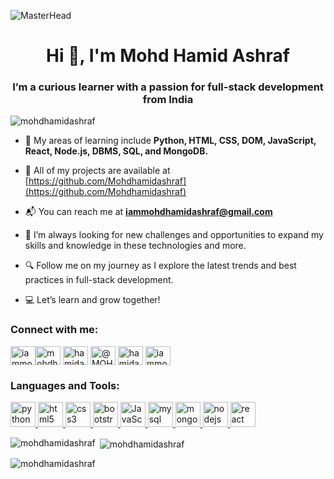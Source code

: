 ![MasterHead](https://i0.wp.com/wanderin.dev/wp-content/uploads/2019/12/crop-0-0-1170-390-0-about-cover.png?fit=1170%2C390&ssl=1)
<h1 align="center">Hi 👋, I'm Mohd Hamid Ashraf</h1>
<h3 align="center">I’m a curious learner with a passion for full-stack development from India</h3>

<p align="left"> <img src="https://komarev.com/ghpvc/?username=mohdhamidashraf&label=Profile%20views&color=0e75b6&style=flat" alt="mohdhamidashraf" /> </p>

- 🧠 My areas of learning include **Python, HTML, CSS, DOM, JavaScript, React, Node.js, DBMS, SQL, and MongoDB.**

- 📂 All of my projects are available at [https://github.com/Mohdhamidashraf](https://github.com/Mohdhamidashraf)

- 📬 You can reach me at **iammohdhamidashraf@gmail.com**
- 🚀 I’m always looking for new challenges and opportunities to expand my skills and knowledge in these technologies and more.
- 🔍 Follow me on my journey as I explore the latest trends and best practices in full-stack development.
- 💻 Let’s learn and grow together!

<h3 align="left">Connect with me:</h3>
<p align="left">
<a href="https://mail.google.com/mail" target="blank"><img align="center" src="https://cdn4.iconfinder.com/data/icons/social-media-logos-6/512/112-gmail_email_mail-512.png" alt="iammohdhamidashraf@gmail.com" height="30" width="40" /></a><a href="https://www.linkedin.com/in/mohdhamidashraf/" target="blank"><img align="center" src="https://cdn2.iconfinder.com/data/icons/social-media-2285/512/1_Linkedin_unofficial_colored_svg-512.png" alt="mohdhamidashraf" height="30" width="40" /></a>
<a href="https://www.instagram.com/hamidashrafofficial/" target="blank"><img align="center" src="https://cdn2.iconfinder.com/data/icons/social-media-2285/512/1_Instagram_colored_svg_1-512.png" alt="hamidashrafofficial" height="30" width="40" /></a>
<a href="https://www.youtube.com/channel/UCans0F9YToqtA3oadW0-29A" target="blank"><img align="center" src="https://cdn2.iconfinder.com/data/icons/social-media-2285/512/1_Youtube_colored_svg-512.png" alt="@MOHDHAMIDASHRAF" height="30" width="40" /></a> <a href="https://twitter.com/hamidashrafoff" target="blank"><img align="center" src="https://cdn2.iconfinder.com/data/icons/social-media-2285/512/1_Twitter_colored_svg-512.png" alt="hamidashrafoff" height="30" width="40" /></a> <a href="https://in.pinterest.com/iammohdhamidashraf/" target="blank"><img align="center" src="https://cdn2.iconfinder.com/data/icons/social-media-2285/512/1_Pinterest_colored_svg-512.png" alt="iammohdhamidashraf" height="30" width="40" /></a>
</p>

<h3 align="left">Languages and Tools:</h3>
<p align="left"> <a href="https://www.python.org/" target="_blank" rel="noreferrer"> <img src="https://brandeps.com/logo-download/P/Python-logo-vector-01.svg" alt="python" width="40" height="40"/> </a> <a href="https://html.com/" target="_blank" rel="noreferrer"> <img src="https://brandeps.com/logo-download/H/HTML-5-logo-vector-01.svg" alt="html5" width="40" height="40"/> </a> <a href="https://www.css3.com/" target="_blank" rel="noreferrer"> <img src="https://brandeps.com/logo-download/C/CSS-3-logo-vector-01.svg" alt="css3" width="40" height="40"/> </a> <a href="https://getbootstrap.com/" target="_blank" rel="noreferrer"> <img src="https://getbootstrap.com/docs/5.3/assets/brand/bootstrap-logo-shadow.png" alt="bootstrap" width="40" height="40"/> </a> <a href="https://www.javascript.com/" target="_blank" rel="noreferrer"> <img src="https://brandeps.com/logo-download/J/JavaScript-logo-vector-01.svg" alt="JavaScript" width="40" height="40"/> </a> <a href="https://www.mysql.com/" target="_blank" rel="noreferrer"> <img src="https://brandeps.com/logo-download/M/MySQL-logo-vector-01.svg" alt="mysql" width="40" height="40"/> </a> <a href="https://www.mongodb.com/" target="_blank" rel="noreferrer"> <img src="https://brandeps.com/logo-download/M/MongoDB-logo-vector-01.svg" alt="mongodb" width="40" height="40"/> </a> <a href="https://nodejs.org" target="_blank" rel="noreferrer"> <img src="https://brandeps.com/logo-download/N/Node-JS-logo-vector-01.svg" alt="nodejs" width="40" height="40"/> </a> <a href="https://reactjs.org/" target="_blank" rel="noreferrer"> <img src="https://brandeps.com/logo-download/R/React-logo-vector-01.svg" alt="react" width="40" height="40"/> </a> </p>

<p><img align="left" src="https://github-readme-stats.vercel.app/api/top-langs?username=mohdhamidashraf&show_icons=true&locale=en&layout=compact" alt="mohdhamidashraf" /></p>

<p>&nbsp;<img align="center" src="https://github-readme-stats.vercel.app/api?username=mohdhamidashraf&show_icons=true&locale=en" alt="mohdhamidashraf" /></p>

<p><img align="center" src="https://github-readme-streak-stats.herokuapp.com/?user=mohdhamidashraf&" alt="mohdhamidashraf" /></p>
